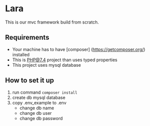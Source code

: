 # Lara

This is our mvc framework build from scratch.

## Requirements

- Your machine has to have [composer] (https://getcomposer.org/) installed
- This is PHP@7.4 project than uses typed properties
- This project uses mysql database

## How to set it up

1. run command `composer install`
1. create db mysql database
1. copy .env_example to .env
    - change db name
    - change db user
   - change db password
